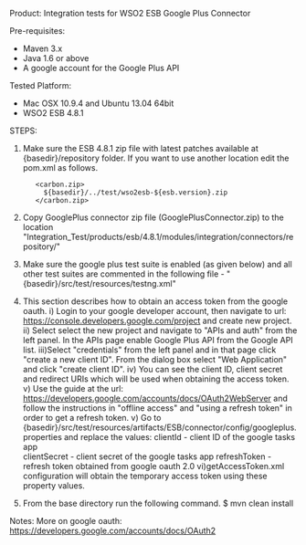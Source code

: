 Product: Integration tests for WSO2 ESB Google Plus Connector

Pre-requisites:

 - Maven 3.x
 - Java 1.6 or above
 - A google account for the Google Plus API
 

Tested Platform: 

 - Mac OSX 10.9.4 and Ubuntu 13.04 64bit 
 - WSO2 ESB 4.8.1
		  
STEPS:

1. Make sure the ESB 4.8.1 zip file with latest patches available at {basedir}/repository folder. If you want to use another location edit the pom.xml as follows.

          <carbon.zip>
            ${basedir}/../test/wso2esb-${esb.version}.zip
          </carbon.zip>

2. Copy GooglePlus connector zip file (GooglePlusConnector.zip) to the location "Integration_Test/products/esb/4.8.1/modules/integration/connectors/repository/"

3. Make sure the google plus test suite is enabled (as given below) and all other test suites are commented in the following file - "{basedir}/src/test/resources/testng.xml"
    <test name="GoogleTasks-Connector-Test" preserve-order="true" verbose="2">
        <packages>
            <package name="org.wso2.carbon.connector"/>
        </packages>
    </test>

4. This section describes how to obtain an access token from the google oauth.
	i) 	Login to your google developer account, then navigate to url: https://console.developers.google.com/project and create new project. 
	ii) Select select the new project and navigate to "APIs and auth" from the left panel. In the APIs page enable Google Plus API from the Google API list. 
	iii)Select "credentials" from the left panel and in that page click "create a new client ID". From the dialog box select "Web Application" and click "create client ID".
	iv)	You can see the client ID, client secret and redirect URIs which will be used when obtaining the access token.
	v)	Use the guide at the url: https://developers.google.com/accounts/docs/OAuth2WebServer and follow the instructions in "offline access" and "using a refresh token" in order to get a refresh token.
	v)	Go to {basedir}/src/test/resources/artifacts/ESB/connector/config/googleplus.properties and replace the values:
			clientId - client ID of the google tasks app	
			clientSecret - client secret of the google tasks app
			refreshToken - refresh token obtained from google oauth 2.0
	vi)getAccessToken.xml configuration will obtain the temporary access token using these property values.

5. From the base directory run the following command.
     $ mvn clean install

Notes: 
More on google oauth: https://developers.google.com/accounts/docs/OAuth2
